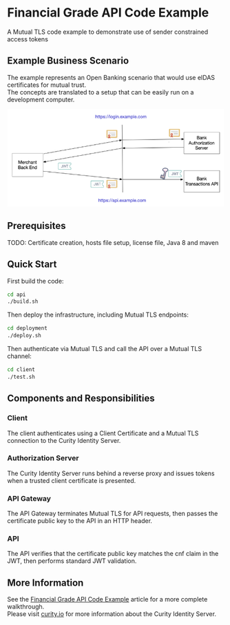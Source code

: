 # Financial Grade API Code Example

A Mutual TLS code example to demonstrate use of sender constrained access tokens

## Example Business Scenario

The example represents an Open Banking scenario that would use eIDAS certificates for mutual trust.\
The concepts are translated to a setup that can be easily run on a development computer.

![Sequence](doc/sequence.png)

## Prerequisites

TODO: Certificate creation, hosts file setup, license file, Java 8 and maven

## Quick Start

First build the code:

```bash
cd api
./build.sh
```

Then deploy the infrastructure, including Mutual TLS endpoints:

```bash
cd deployment
./deploy.sh
```

Then authenticate via Mutual TLS and call the API over a Mutual TLS channel:

```bash
cd client
./test.sh
```

## Components and Responsibilities

### Client

The client authenticates using a Client Certificate and a Mutual TLS connection to the Curity Identity Server.

### Authorization Server

The Curity Identity Server runs behind a reverse proxy and issues tokens when a trusted client certificate is presented.

### API Gateway

The API Gateway terminates Mutual TLS for API requests, then passes the certificate public key to the API in an HTTP header.

### API

The API verifies that the certificate public key matches the cnf claim in the JWT, then performs standard JWT validation.

## More Information

See the [Financial Grade API Code Example](https://curity.io/resources/learn/financial-grade-api/) article for a more complete walkthrough.\
Please visit [curity.io](https://curity.io/) for more information about the Curity Identity Server.
